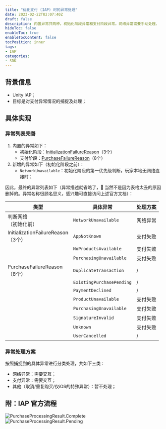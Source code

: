 ```yaml
---
title: "优化支付 (IAP) 时的异常处理"
date: 2023-02-22T02:07:40Z
draft: false
description: 内置异常共两种，初始化阶段异常和支付阶段异常。网络异常需要手动处理。
hideToc: false
enableToc: true
enableTocContent: false
tocPosition: inner
tags:
- IAP
categories:
- SDK
---
```


## 背景信息

- Unity IAP；
- 目标是对支付异常情况的捕捉及处理；

## 具体实现

### 异常列表完善

1. 内置的异常如下：
   - 初始化阶段：[InitializationFailureReason](https://docs.unity3d.com/Packages/com.unity.purchasing@4.6/api/UnityEngine.Purchasing.InitializationFailureReason.html)（3个）
   - 支付阶段：[PurchaseFailureReason](https://docs.unity3d.com/Packages/com.unity.purchasing@4.6/api/UnityEngine.Purchasing.PurchaseFailureReason.html)（8个）
2. 新增的异常如下（初始化阶段之前）：
   - `NetworkUnavailable`：初始化阶段的第一优先级判断，玩家本地无网络连接时；

因此，最终的异常列表如下（异常描述就省略了，🙊 当然不是因为表格太丑的原因删掉的。异常名称很顾名思义，感兴趣可直接访问上述官方文档）：

| 类型 | 具体异常  | 处理方案 |
| ---------- | --------- | ---------- |
| 判断网络<br>（初始化前） | `NetworkUnavailable` | 网络异常 |
| InitializationFailureReason<br>（3个） | `AppNotKnown` | 支付失败 |
|  | `NoProductsAvailable` | 支付失败 |
|  | `PurchasingUnavailable` | 支付失败 |
| PurchaseFailureReason<br>（8个） | `DuplicateTransaction` | / |
|  | `ExistingPurchasePending` | / |
|  | `PaymentDeclined` | / |
|  | `ProductUnavailable` | 支付失败 |
|  | `PurchasingUnavailable` | 支付失败 |
|  | `SignatureInvalid` | 支付失败 |
|  | `Unknown` | 支付失败 |
|  | `UserCancelled` | / |

### 异常处理方案

按照捕捉到的具体异常进行分类处理，共如下三类：

- 网络异常：需要交互；
- 支付异常：需要交互；
- 其他（取消/重复购买/仅iOS的特殊异常）：暂不处理；

## 附：IAP 官方流程

<img src='/images/posts/PurchaseProcessingResult.Complete.png' alt='PurchaseProcessingResult.Complete'>
<br>
<img src='/images/posts/PurchaseProcessingResult.Pending.png' alt='PurchaseProcessingResult.Pending'>
